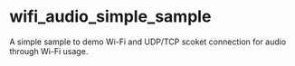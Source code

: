 # wifi_audio_simple_sample
A simple sample to demo Wi-Fi and UDP/TCP scoket connection for audio through Wi-Fi usage.
